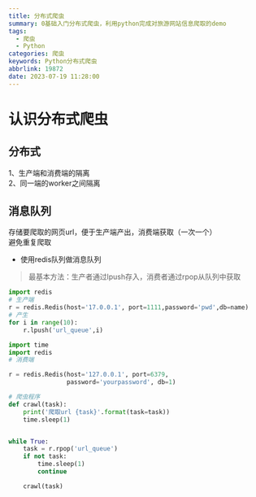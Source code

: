 ```yaml
---
title: 分布式爬虫
summary: 0基础入门分布式爬虫，利用python完成对旅游网站信息爬取的demo
tags:
  - 爬虫
  - Python
categories: 爬虫
keywords: Python分布式爬虫
abbrlink: 19872
date: 2023-07-19 11:28:00
---
```

# 认识分布式爬虫
## 分布式 
1、生产端和消费端的隔离  
2、同一端的worker之间隔离
## 消息队列
存储要爬取的网页url，便于生产端产出，消费端获取（一次一个）  
避免重复爬取 
* 使用redis队列做消息队列
> 最基本方法：生产者通过lpush存入，消费者通过rpop从队列中获取

```Python
import redis
# 生产端
r = redis.Redis(host='17.0.0.1', port=1111,password='pwd',db=name)
# 产生
for i in range(10):
    r.lpush('url_queue',i)
```

```Python
import time
import redis
# 消费端

r = redis.Redis(host='127.0.0.1', port=6379,
                password='yourpassword', db=1)

# 爬虫程序
def crawl(task):
    print('爬取url {task}'.format(task=task))
    time.sleep(1)


while True:
    task = r.rpop('url_queue')
    if not task:
        time.sleep(1)
        continue

    crawl(task)
```
